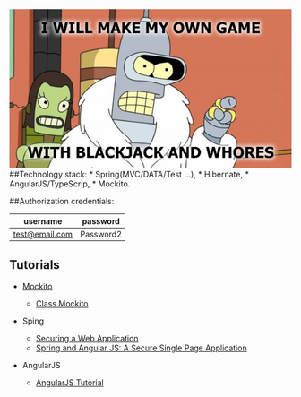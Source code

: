 <div style="text-align:center"><img src ="https://raw.githubusercontent.com/ShostakRV/Black_Jack_game/master/docs/PIC.jpg" /></div>
##Technology stack:
* Spring(MVC/DATA/Test ...),
* Hibernate,
* AngularJS/TypeScrip,
* Mockito.

##Authorization credentials:

| username | password|
| --- | --- |
| test@email.com | Password2|


## Tutorials
* [Mockito](http://mockito.org/)
    * [Class Mockito](https://mockito.googlecode.com/hg-history/1.5/javadoc/org/mockito/Mockito.html)

* Sping
    * [Securing a Web Application](https://spring.io/guides/gs/securing-web/)
    * [Spring and Angular JS: A Secure Single Page Application](https://spring.io/blog/2015/01/12/spring-and-angular-js-a-secure-single-page-application#using-spring-boot-cli)
* AngularJS
    * [AngularJS Tutorial](http://www.tutorialspoint.com/angularjs/index.htm)